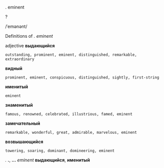 . eminent

?

/ˈemənənt/

Definitions of _. eminent_

adjective
**выдающийся**

    outstanding, prominent, eminent, distinguished, remarkable, extraordinary
**видный**

    prominent, eminent, conspicuous, distinguished, sightly, first-string
**именитый**

    eminent
**знаменитый**

    famous, renowned, celebrated, illustrious, famed, eminent
**замечательный**

    remarkable, wonderful, great, admirable, marvelous, eminent
**возвышающийся**

    towering, soaring, dominant, domineering, eminent

_._
**.**, **...**
_eminent_
**выдающийся**, **именитый**